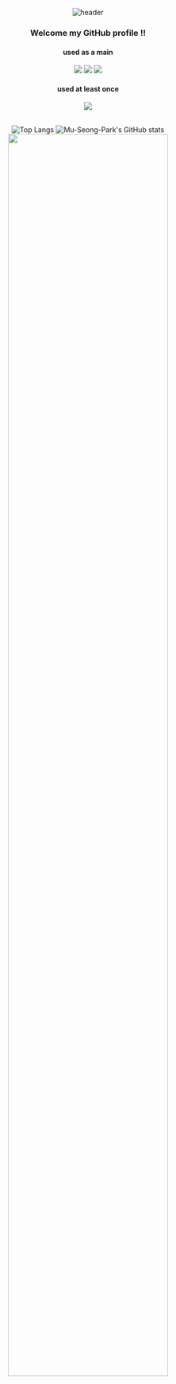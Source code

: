 <div align="center">
  
  ![header](https://capsule-render.vercel.app/api?type=rounded&color=d8c0e4&fontSize=50&animation=fadeIn&fontColor=ffffff&text=MS's%20GitHub%20Profile)
  
### Welcome my GitHub profile !!
</div>

<div align="center">

#### used as a main
<!--Java-->
<img src="https://img.shields.io/badge/JAVA-007396?style=for-the-badge&logo=java&logoColor=white">
<!--SpringBoot-->
<img src="https://img.shields.io/badge/springboot-6DB33F?style=for-the-badge&logo=springboot&logoColor=white">
<!--MySQL-->
<img src="https://img.shields.io/badge/MySQL-4479A1?style=for-the-badge&logo=MySQL&logoColor=white">
</br>
</div>

<div align="center">

#### used at least once
<!--JQuery-->
<img src="https://img.shields.io/badge/python-3776AB?style=for-the-badge&logo=python&logoColor=white">
</br>
</br>
</div>
<div align="center">

![Top Langs](https://github-readme-stats.vercel.app/api/top-langs/?username=Mu-Seong-Park)
![Mu-Seong-Park's GitHub stats](https://github-readme-stats.vercel.app/api?username=Mu-Seong-Park&show_icons=true&theme=radical)
<a href="https://github.com/ashutosh00710/github-readme-activity-graph">
    <img src="https://github-readme-activity-graph.vercel.app/graph?username=Mu-Seong-Park&theme=react-dark&bg_color=20232a&hide_border=true&line=58A6FF&color=58A6FF" width=80%/>
</a>
</div>




<!--
**Mu-Seong-Park/Mu-Seong-Park** is a ✨ _special_ ✨ repository because its `README.md` (this file) appears on your GitHub profile.

Here are some ideas to get you started:

- 🔭 I’m currently working on ...
- 🌱 I’m currently learning ...
- 👯 I’m looking to collaborate on ...
- 🤔 I’m looking for help with ...
- 💬 Ask me about ...
- 📫 How to reach me: ...
- 😄 Pronouns: ...
- ⚡ Fun fact: ...
-->
